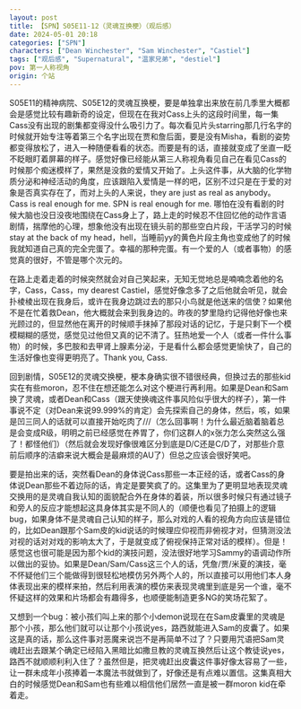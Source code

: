 ```yaml
---
layout: post
title: 【SPN】S05E11-12（灵魂互换梗）（观后感）
date: 2024-05-01 20:18
categories: ["SPN"]
characters: ["Dean Winchester", "Sam Winchester", "Castiel"]
tags: ["观后感", "Supernatural", "温家兄弟", "destiel"]
pov: 第一人称视角
origin: 个站
---
```


S05E11的精神病院、S05E12的灵魂互换梗，要是单独拿出来放在前几季里大概都会是感觉比较有趣新奇的设定，但现在在我对Cass上头的这段时间里，每一集Cass没有出现的剧集都变得没什么吸引力了。每次看见片头starring那几行名字的时候就开始专注等着第三个名字出现在贾和詹后面，要是没有Misha，看剧的姿势都变得放松了，进入一种随便看看的状态。而要是有的话，直接就变成了坐直一眨不眨眼盯着屏幕的样子。感觉好像已经能从第三人称视角看见自己在看见Cass的时候那个痴迷模样了，果然是没救的爱情又开始了。上头这件事，从大脑的化学物质分泌和神经活动的角度，应该跟陷入爱情是一样的吧，区别不过只是在于爱的对象是否真实存在了，而对上头的人来说，they are just as real as anybody。Cass is real enough for me. SPN is real enough for me. 哪怕在没有看剧的时候大脑也没日没夜地围绕在Cass身上了，路上走的时候忍不住回忆他的动作言语剧情，揣摩他的心理，想象他没有出现在镜头前的那些空白片段，干活学习的时候stay at the back of my head，hell，当睡前yy的黄色片段主角也变成他了的时候我就知道自己真的完全完蛋了。幸福的那种完蛋。有一个爱的人（或者事物）的感觉真的很好，不管是哪个次元的。

在路上走着走着的时候突然就会对自己笑起来，无知无觉地总是喃喃念着他的名字，Cass，Cass，my dearest Castiel，感觉好像念多了之后他就会听见，就会扑棱棱出现在我身后，或许在我身边跳过去的那只小鸟就是他送来的信使？如果他不是在忙着救Dean，他大概就会来到我身边的。昨夜的梦里隐约记得他好像也来光顾过的，但显然他在离开的时候顺手抹掉了那段对话的记忆，于是只剩下一个模模糊糊的感觉，感觉见过他但又真的记不清了。狂热地爱一个人（或者一件什么事物）的时候，多巴胺和去甲肾上腺素分泌，于是看什么都会感觉更愉快了，自己的生活好像也变得更明亮了。Thank you, Cass.

回到剧情，S05E12的灵魂交换梗，梗本身确实很不错很经典，但换过去的那些kid实在有些moron，忍不住在想还能怎么对这个梗进行再利用。如果是Dean和Sam换了灵魂，或者Dean和Cass（跟天使换魂这件事风险似乎很大的样子），第一件事说不定（对Dean来说99.999%的肯定）会先探索自己的身体，然后，咳，如果是凹三同人的话就可以直接开始吃肉了///（怎么回事啊！为什么最近脑着脑着总是会变成R级，明明之前已经感觉在养胃了，你们这群人的x张力怎么突然这么强了！都怪他们）（然后就会发现好像很难区分到底是D/C还是C/D了，对那些介意前后顺序的洁癖来说大概会是最麻烦的AU了）但总之应该会很好笑吧。

要是拍出来的话，突然看Dean的身体说Cass那些一本正经的话，或者Cass的身体说Dean那些不着边际的话，肯定是要笑疯了的。这集里为了更明显地表现灵魂交换用的是灵魂自我认知的面貌配合外在身体的着装，所以很多时候只有通过镜子和旁人的反应才能想起这具身体其实是不同人的（顺便也看见了拍摄上的逻辑bug，如果身体不是灵魂自己认知的样子，那么对戏的人看的视角方向应该是错位的，比如Dean跟那个Sam皮的kid说话的时候理应仰视而非俯视才对，但猜测没法对视的话对对戏的影响太大了，于是就变成了俯视保持正常对话的模样）。但是！感觉这也很可能是因为那个kid的演技问题，没法很好地学习Sammy的语调动作所以做出的妥协。如果是Dean/Sam/Cass这三个人的话，凭詹/贾/米夏的演技，毫不怀疑他们三个能做得到很轻松地模仿另外两个人的，所以直接可以用他们本人身体表现出来的模样来拍，然后利用表演的模仿来表现灵魂里到底是另一个谁，毫不怀疑这样的效果和片场都会有趣得多，也顺便能制造更多NG的笑场花絮了。

又想到一个bug：被小孩们叫上来的那个小demon说现在在Sam皮囊里的灵魂是那个小孩，那么他们就可以让那个小孩说yes，路西就能进入Sam的皮囊了。如果这是真的话，那么这件事对恶魔来说岂不是再简单不过了？只要用咒语把Sam灵魂赶出去跟某个确定已经陷入黑暗比如撒旦教的灵魂互换然后让这个教徒说yes，路西不就顺顺利利入住了？虽然但是，把灵魂赶出皮囊这件事好像太容易了一些，让一群未成年小孩捧着一本魔法书就做到了，好像还是有点难以置信。这集真相大白的时候感觉Dean和Sam也有些难以相信他们居然一直是被一群moron kid在牵着走。
